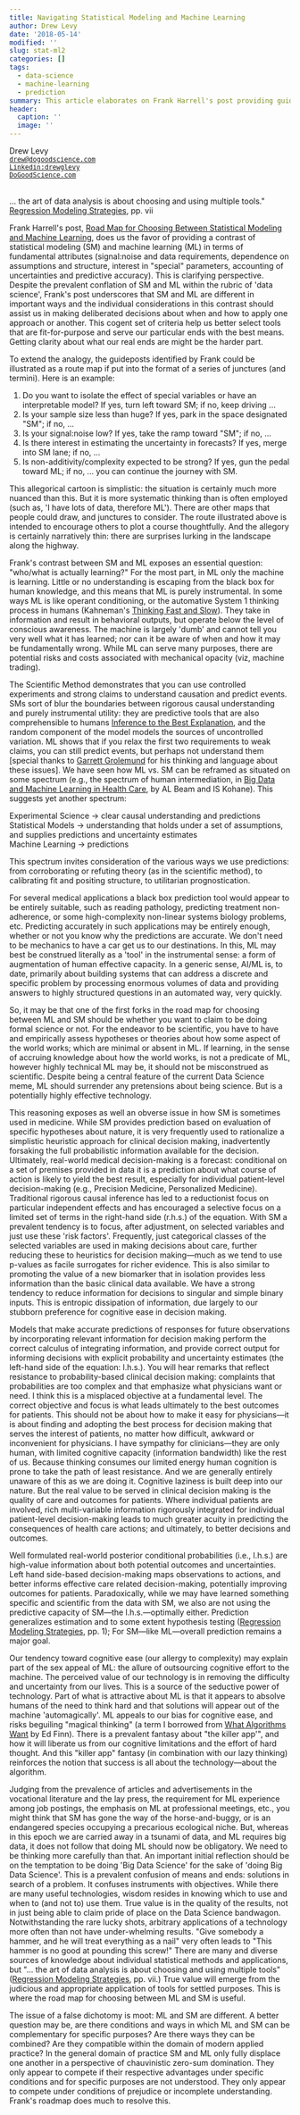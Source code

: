 ```yaml
---
title: Navigating Statistical Modeling and Machine Learning
author: Drew Levy
date: '2018-05-14'
modified: ''
slug: stat-ml2
categories: []
tags:
  - data-science
  - machine-learning
  - prediction
summary: This article elaborates on Frank Harrell's post providing guidance in choosing between machine learning and statistical modeling for a prediction project.
header:
  caption: ''
  image: ''
---
```


Drew Levy<br><small><tt>drew@dogoodscience.com</tt></small><br><small><tt> [Linkedin:drewglevy](http://linkedin.com/in/drewglevy) </tt></small><br><small><tt> [DoGoodScience.com](http://www.DoGoodScience.com) </tt></small><br><br>


<p class="rquote">
... the art of data analysis is about choosing and using multiple tools." <a href="http://biostat.mc.vanderbilt.edu/rms">Regression Modeling Strategies</a>, pp. vii
</p>

Frank Harrell's post, [Road Map for Choosing Between Statistical Modeling and Machine Learning](/post/stat-ml/), does us the favor of providing a contrast of statistical modeling (SM) and machine learning (ML) in terms of fundamental attributes (signal:noise and data requirements, dependence on assumptions and structure, interest in "special" parameters, accounting of uncertainties and predictive accuracy).  This is clarifying perspective.  Despite the prevalent conflation of SM and ML within the rubric of 'data science', Frank's post underscores that SM and ML are different in important ways and the individual considerations in this contrast should assist us in making deliberated decisions about when and how to apply one approach or another.  This cogent set of criteria help us better select tools that are fit-for-purpose and serve our particular ends with the best means.  Getting clarity about what our real ends are might be the harder part.  

To extend the analogy, the guideposts identified by Frank could be illustrated as a route map if put into the format of a series of junctures (and termini). Here is an example:

1. Do you want to isolate the effect of special variables or have an interpretable model? If yes, turn left toward SM; if no, keep driving ...
2. Is your sample size less than huge? If yes, park in the space designated "SM"; if no, ...
3. Is your signal:noise low?  If yes, take the ramp toward "SM"; if no, ...
4. Is there interest in estimating the uncertainty in forecasts? If yes, merge into SM lane; if no, ...
5. Is non-additivity/complexity expected to be strong? If yes, gun the pedal toward ML; if no, ... you can continue the journey with SM. 

This allegorical cartoon is simplistic: the situation is certainly much more nuanced than this. But it is more systematic thinking than is often employed (such as, 'I have lots of data, therefore ML'). There are other maps that people could draw, and junctures to consider. The route illustrated above is intended to encourage others to plot a course thoughtfully.  And the allegory is certainly narratively thin: there are surprises lurking in the landscape along the highway.

Frank's contrast between SM and ML exposes an essential question: "who/what is actually learning?" For the most part, in ML only the machine is learning.  Little or no understanding is escaping from the black box for human knowledge, and this means that ML is purely instrumental.  In some ways ML is like operant conditioning, or the automative System 1 thinking process in humans (Kahneman's [Thinking Fast and Slow](https://en.wikipedia.org/wiki/Thinking,_Fast_and_Slow)).  They take in information and result in behavioral outputs, but operate below the level of conscious awareness.  The machine is largely 'dumb' and cannot tell you very well what it has learned; nor can it be aware of when and how it may be fundamentally wrong.  While ML can serve many purposes, there are potential risks and costs associated with mechanical opacity (viz, machine trading).

The Scientific Method demonstrates that you can use controlled experiments and strong claims to understand causation and predict events.  SMs sort of blur the boundaries between rigorous causal understanding and purely instrumental utility: they are predictive tools that are also comprehensible to humans [Inference to the Best Explanation](http://www.informationphilosopher.com/knowledge/best_explanation.html), and the random component of the model models the sources of uncontrolled variation.  ML shows that if you relax the first two requirements to weak claims, you can still predict events, but perhaps not understand them [special thanks to [Garrett Grolemund](https://www.linkedin.com/in/garrett-grolemund-49328411) for his thinking and language about these issues].  We have seen how ML vs. SM can be reframed as situated on some spectrum (e.g., the spectrum of human intermediation, in [Big Data and Machine Learning in Health Care](https://jamanetwork.com/journals/jama/article-abstract/2675024), by AL Beam and IS Kohane).  This suggests yet another spectrum:<br>
<p class="rquote">
Experimental Science → clear causal understanding and predictions<br>
Statistical Models → understanding that holds under a set of assumptions, and supplies predictions and uncertainty estimates<br>
Machine Learning → predictions
</p>
This spectrum invites consideration of the various ways we use predictions: from corroborating or refuting theory (as in the scientific method), to calibrating fit and positing structure, to utilitarian prognostication. 

For several medical applications a black box prediction tool would appear to be entirely suitable, such as reading pathology, predicting treatment non-adherence, or some high-complexity non-linear systems biology problems, etc.  Predicting accurately in such applications may be entirely enough, whether or not you know why the predictions are accurate.  We don't need to be mechanics to have a car get us to our destinations.  In this, ML may best be construed literally as a 'tool' in the instrumental sense: a form of augmentation of human effective capacity.  In a generic sense, AI/ML is, to date, primarily about building systems that can address a discrete and specific problem by processing enormous volumes of data and providing answers to highly structured questions in an automated way, very quickly.  

So, it may be that one of the first forks in the road map for choosing between ML and SM should be whether you want to claim to be doing formal science or not.  For the endeavor to be scientific, you have to have and empirically assess hypotheses or theories about how some aspect of the world works; which are minimal or absent in ML.  If learning, in the sense of accruing knowledge about how the world works, is not a predicate of ML, however highly technical ML may be, it should not be misconstrued as scientific.  Despite being a central feature of the current Data Science meme, ML should surrender any pretensions about being science.  But is a potentially highly effective technology.

This reasoning exposes as well an obverse issue in how SM is sometimes used in medicine.  While SM provides prediction based on evaluation of specific hypotheses about nature, it is very frequently used to rationalize a simplistic heuristic approach for clinical decision making, inadvertently forsaking the full probabilistic information available for the decision.  Ultimately, real-world medical decision-making is a forecast: conditional on a set of premises provided in data it is a prediction about what course of action is likely to yield the best result, especially for individual patient-level decision-making (e.g., Precision Medicine, Personalized Medicine).  Traditional rigorous causal inference has led to a reductionist focus on particular independent effects and has encouraged a selective focus on a limited set of terms in the right-hand side (r.h.s.) of the equation.  With SM a prevalent tendency is to focus, after adjustment, on selected variables and just use these 'risk factors'.  Frequently, just categorical classes of the selected variables are used in making decisions about care, further reducing these to heuristics for decision making—much as we tend to use p-values as facile surrogates for richer evidence.  This is also similar to promoting the value of a new biomarker that in isolation provides less information than the basic clinical data available.  We have a strong tendency to reduce information for decisions to singular and simple binary inputs.  This is entropic dissipation of information, due largely to our stubborn preference for cognitive ease in decision making.

Models that make accurate predictions of responses for future observations by incorporating relevant information for decision making perform the correct calculus of integrating information, and provide correct output for informing decisions with explicit probability and uncertainty estimates (the left-hand side of the equation: l.h.s.).  You will hear remarks that reflect resistance to probability-based clinical decision making: complaints that probabilities are too complex and that emphasize what physicians want or need.  I think this is a misplaced objective at a fundamental level.  The correct objective and focus is what leads ultimately to the best outcomes for patients.  This should not be about how to make it easy for physicians—it is about finding and adopting the best process for decision making that serves the interest of patients, no matter how difficult, awkward or inconvenient for physicians.  I have sympathy for clinicians—they are only human, with limited cognitive capacity (information bandwidth) like the rest of us. Because thinking consumes our limited energy human cognition is prone to take the path of least resistance.  And we are generally entirely unaware of this as we are doing it. Cognitive laziness is built deep into our nature.  But the real value to be served in clinical decision making is the quality of care and outcomes for patients.  Where individual patients are involved, rich multi-variable information rigorously integrated for individual patient-level decision-making leads to much greater acuity in predicting the consequences of health care actions; and ultimately, to better decisions and outcomes.  

Well formulated real-world posterior conditional probabilities (i.e., l.h.s.) are high-value information about both potential outcomes and uncertainties.  Left hand side-based decision-making maps observations to actions, and better informs effective care related decision-making, potentially improving outcomes for patients.  Paradoxically, while we may have learned something specific and scientific from the data with SM, we also are not using the predictive capacity of SM—the l.h.s.—optimally either.  Prediction generalizes estimation and to some extent hypothesis testing ([Regression Modeling Strategies](http://biostat.mc.vanderbilt.edu/rms), pp. 1); For SM—like ML—overall prediction remains a major goal. 

Our tendency toward cognitive ease (our allergy to complexity) may explain part of the sex appeal of ML: the allure of outsourcing cognitive effort to the machine.  The perceived value of our technology is in removing the difficulty and uncertainty from our lives.  This is a source of the seductive power of technology.  Part of what is attractive about ML is that it appears to absolve humans of the need to think hard and that solutions will appear out of the machine 'automagically'.  ML appeals to our bias for cognitive ease, and risks beguiling "magical thinking" (a term I borrowed from [What Algorithms Want](https://mitpress.mit.edu/books/what-algorithms-want) by Ed Finn).  There is a prevalent fantasy about "the killer app'", and how it will liberate us from our cognitive limitations and the effort of hard thought.  And this "killer app" fantasy (in combination with our lazy thinking) reinforces the notion that success is all about the technology—about the algorithm.

Judging from the prevalence of articles and advertisements in the vocational literature and the lay press, the requirement for ML experience among job postings, the emphasis on ML at professional meetings, etc., you might think that SM has gone the way of the horse-and-buggy, or is an endangered species occupying a precarious ecological niche.  But, whereas in this epoch we are carried away in a tsunami of data, and ML requires big data, it does not follow that doing ML should now be obligatory.  We need to be thinking more carefully than that.  An important initial reflection should be on the temptation to be doing 'Big Data Science' for the sake of 'doing Big Data Science'.  This is a prevalent confusion of means and ends: solutions in search of a problem.  It confuses instruments with objectives.  While there are many useful technologies, wisdom resides in knowing which to use and when to (and not to) use them.  True value is in the quality of the results, not in just being able to claim pride of place on the Data Science bandwagon.  Notwithstanding the rare lucky shots, arbitrary applications of a technology more often than not have under-whelming results.  "Give somebody a hammer, and he will treat everything as a nail" very often leads to "This hammer is no good at pounding this screw!" There are many and diverse sources of knowledge about individual statistical methods and applications, but "... the art of data analysis is about choosing and using multiple tools" ([Regression Modeling Strategies](http://biostat.mc.vanderbilt.edu/rms), pp. vii.)  True value will emerge from the judicious and appropriate application of tools for settled purposes.  This is where the road map for choosing between ML and SM is useful.

The issue of a false dichotomy is moot: ML and SM are different.  A better question may be, are there conditions and ways in which ML and SM can be complementary for specific purposes? Are there ways they can be combined? Are they compatible within the domain of modern applied practice? In the general domain of practice SM and ML only fully displace one another in a perspective of chauvinistic zero-sum domination.  They only appear to compete if their respective advantages under specific conditions and for specific purposes are not understood.  They only appear to compete under conditions of prejudice or incomplete understanding.  Frank's roadmap does much to resolve this.
